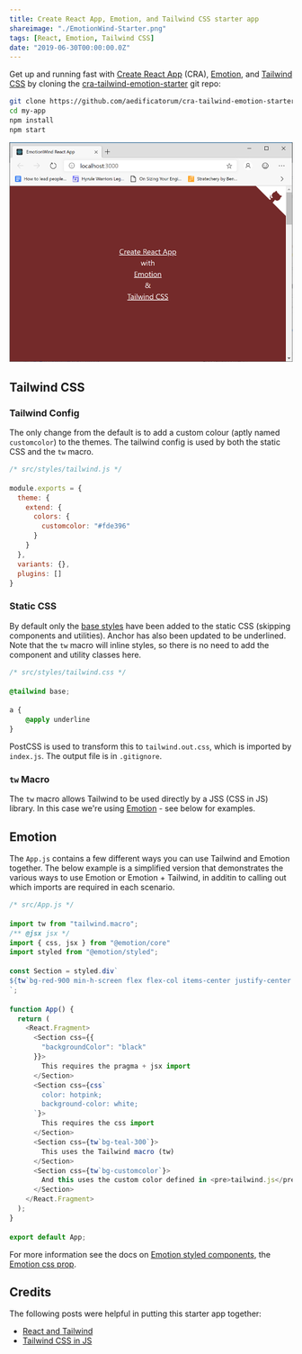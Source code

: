 ```yaml
---
title: Create React App, Emotion, and Tailwind CSS starter app
shareimage: "./EmotionWind-Starter.png"
tags: [React, Emotion, Tailwind CSS]
date: "2019-06-30T00:00:00.0Z"
---
```


Get up and running fast with [Create React App] (CRA), [Emotion], and [Tailwind CSS] by cloning the [cra-tailwind-emotion-starter] git repo:

```bash
git clone https://github.com/aedificatorum/cra-tailwind-emotion-starter.git my-app
cd my-app
npm install
npm start
```

![App Splash](./EmotionWind-Starter.png)

## Tailwind CSS

### Tailwind Config

The only change from the default is to add a custom colour (aptly named `customcolor`) to the themes.  The tailwind config is used by both the static CSS and the `tw` macro.

```js
/* src/styles/tailwind.js */

module.exports = {
  theme: {
    extend: {
      colors: {
        customcolor: "#fde396"
      }
    }
  },
  variants: {},
  plugins: []
}
```

### Static CSS

By default only the [base styles] have been added to the static CSS (skipping components and utilities).  Anchor has also been updated to be underlined.  Note that the `tw` macro will inline styles, so there is no need to add the component and utility classes here.

```css
/* src/styles/tailwind.css */

@tailwind base;

a {
    @apply underline
}
```

PostCSS is used to transform this to `tailwind.out.css`, which is imported by `index.js`.  The output file is in `.gitignore`.

### `tw` Macro

The `tw` macro allows Tailwind to be used directly by a JSS (CSS in JS) library.  In this case we're using [Emotion] - see below for examples.

## Emotion

The `App.js` contains a few different ways you can use Tailwind and Emotion together.  The below example is a simplified version that demonstrates the various ways to use Emotion or Emotion + Tailwind, in additin to calling out which imports are required in each scenario.

```js
/* src/App.js */

import tw from "tailwind.macro";
/** @jsx jsx */
import { css, jsx } from "@emotion/core"
import styled from "@emotion/styled";

const Section = styled.div`
${tw`bg-red-900 min-h-screen flex flex-col items-center justify-center text-xl text-white`};
`;

function App() {
  return (
    <React.Fragment>
      <Section css={{
        "backgroundColor": "black"
      }}>
        This requires the pragma + jsx import
      </Section>
      <Section css={css`
        color: hotpink;
        background-color: white;
      `}>
        This requires the css import
      </Section>
      <Section css={tw`bg-teal-300`}>
        This uses the Tailwind macro (tw)
      </Section>
      <Section css={tw`bg-customcolor`}>
        And this uses the custom color defined in <pre>tailwind.js</pre>
      </Section>
    </React.Fragment>
  );
}

export default App;
```

For more information see the docs on [Emotion styled components], the [Emotion css prop].

## Credits

The following posts were helpful in putting this starter app together:
- [React and Tailwind]
- [Tailwind CSS in JS]

[cra-tailwind-emotion-starter]: https://github.com/aedificatorum/cra-tailwind-emotion-starter.git
[Create React App]: https://facebook.github.io/create-react-app/
[Tailwind CSS]: https://tailwindcss.com/
[Emotion]: https://emotion.sh/docs/introduction
[base styles]: https://tailwindcss.com/docs/adding-base-styles
[Emotion Styled Components]: https://emotion.sh/docs/styled
[Emotion css prop]: https://emotion.sh/docs/css-prop
[React and Tailwind]: https://blog.nardsparagas.com/cra-and-tailwind/
[Tailwind CSS in JS]: https://wetainment.com/articles/tailwind-css-in-js/